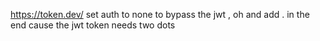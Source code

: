 https://token.dev/
set auth to none to bypass the jwt , oh and add . in the end cause the jwt token needs two dots 
